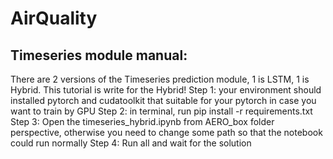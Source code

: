 # AirQuality

## Timeseries module manual:
There are 2 versions of the Timeseries prediction module, 1 is LSTM, 1 is Hybrid. This tutorial is write for the Hybrid!
Step 1: your environment should installed pytorch and cudatoolkit that suitable for your pytorch in case you want to train by GPU
Step 2: in terminal, run pip install -r requirements.txt
Step 3: Open the timeseries_hybrid.ipynb from AERO_box folder perspective, otherwise you need to change some path so that the notebook could run normally
Step 4: Run all and wait for the solution
